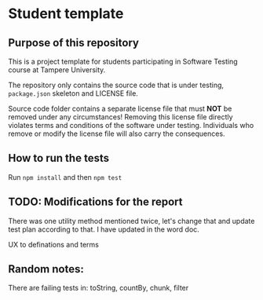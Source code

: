# Student template

## Purpose of this repository

This is a project template for students participating in Software Testing course
at Tampere University.

The repository only contains the source code that is under testing, `package.json` skeleton
and LICENSE file.

Source code folder contains a separate license file that must **NOT** be removed under any circumstances!
Removing this license file directly violates terms and conditions of the software under testing.
Individuals who remove or modify the license file will also carry the consequences.

## How to run the tests

Run `npm install` and then `npm test`

## TODO: Modifications for the report
There was one utility method mentioned twice, let's change that and update test plan according to that. I have updated in the word doc.

UX to definations and terms

## Random notes:
There are failing tests in: toString, countBy, chunk, filter